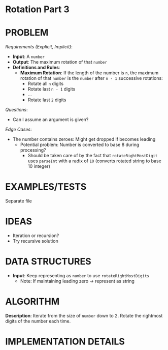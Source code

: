 # Rotation Part 3

# PROBLEM

_Requirements (Explicit, Implicit)_:

- **Input**: A `number`
- **Output**: The maximum rotation of that `number`
- **Definitions and Rules**:
  - **Maximum Rotation**: If the length of the number is `n`, the maximum rotation of that `number` is the `number` after `n - 1` successive rotations:
    - Rotate all `n` digits
    - Rotate last `n - 1` digits
    - ...
    - Rotate last `2` digits

_Questions_:

- Can I assume an argument is given?

_Edge Cases_:

- The number contains zeroes: Might get dropped if becomes leading
  - Potential problem: Number is converted to base 8 during processing?
    - Should be taken care of by the fact that `rotateRightMostDigit` uses `parseInt` with a radix of `10` (converts rotated string to base 10 integer)

# EXAMPLES/TESTS

Separate file

# IDEAS

- Iteration or recursion?
- Try recursive solution

# DATA STRUCTURES

- **Input**: Keep representing as `number` to use `rotateRightMostDigits`
  - Note: If maintaining leading zero -> represent as string

# ALGORITHM

**Description**: Iterate from the size of `number` down to 2. Rotate the rightmost digits of the number each time.

# IMPLEMENTATION DETAILS
